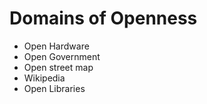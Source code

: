 # Domains of Openness

  * Open Hardware
  * Open Government
  * Open street map
  * Wikipedia
  * Open Libraries

